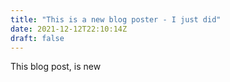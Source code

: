 ```yaml
---
title: "This is a new blog poster - I just did"
date: 2021-12-12T22:10:14Z
draft: false
---
```


This blog post, is new

